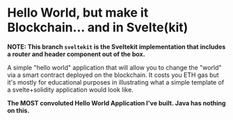 # Hello World, but make it Blockchain... and in Svelte(kit)

**NOTE: This branch `sveltekit` is the Sveltekit implementation that includes a router and header component out of the box.**

A simple "hello world" application that will allow you to change the "world" via a smart contract deployed on the blockchain.
It costs you ETH gas but it's mostly for educational purposes in illustrating what a simple template of a svelte+solidity application would look like.

**The MOST convoluted Hello World Application I've built. Java has nothing on this.**
